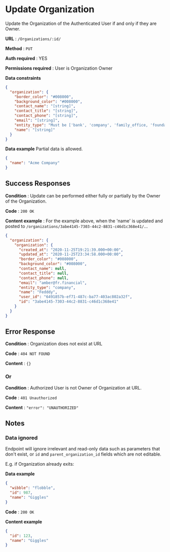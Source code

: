 # Update Organization

Update the Organization of the Authenticated User if and only if they are Owner.

**URL** : `/Organizations/:id/`

**Method** : `PUT`

**Auth required** : YES

**Permissions required** : User is Organization Owner

**Data constraints**

```json
{
  "organization": {
    "border_color": "#008000",
    "background_color": "#008000",
    "contact_name": "[string]",
    "contact_title": "[string]",
    "contact_phone": "[string]",
    "email": "[string]",
    "entity_type": "Must be ['bank', 'company', 'family_office, 'foundation', 'trust_company', 'other' ]",
    "name": "[string]"
  }
}
```

**Data example** Partial data is allowed.

```json
{
  "name": "Acme Company"
}
```

## Success Responses

**Condition** : Update can be performed either fully or partially by the Owner
of the Organization.

**Code** : `200 OK`

**Content example** : For the example above, when the 'name' is updated and
posted to `/organizations/3abe4145-7303-44c2-8831-c46d1c368e41/`...

```json
{
  "organization": {
    "organization": {
      "created_at": "2020-11-25T19:21:39.000+00:00",
      "updated_at": "2020-11-25T23:34:58.000+00:00",
      "border_color": "#008000",
      "background_color": "#008000",
      "contact_name": null,
      "contact_title": null,
      "contact_phone": null,
      "email": "amber@fr.financial",
      "entity_type": "company",
      "name": "Fedddy",
      "user_id": "6491857b-ef71-487c-ba77-403ac802a32f",
      "id": "3abe4145-7303-44c2-8831-c46d1c368e41"
    }
  }
}
```

## Error Response

**Condition** : Organization does not exist at URL

**Code** : `404 NOT FOUND`

**Content** : `{}`

### Or

**Condition** : Authorized User is not Owner of Organization at URL.

**Code** : `401 Unauthorized`

**Content** : `"error": "UNAUTHORIZED"`

## Notes

### Data ignored

Endpoint will ignore irrelevant and read-only data such as parameters that
don't exist, or `id` and `parent_organization_id` fields which are not editable.

E.g. if Organization already exits:

**Data example**

```json
{
  "wibble": "flobble",
  "id": 987,
  "name": "Giggles"
}
```

**Code** : `200 OK`

**Content example**

```json
{
  "id": 123,
  "name": "Giggles"
}
```
